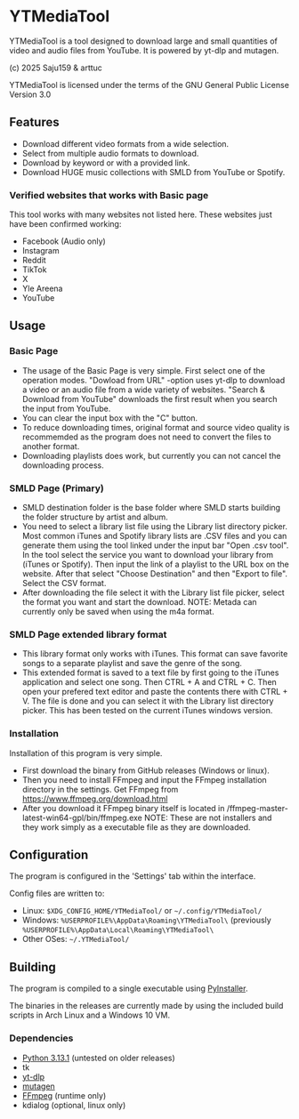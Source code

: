 # YTMediaTool

YTMediaTool is a tool designed to download large and small quantities of video and audio files from YouTube. It is powered by yt-dlp and mutagen. 

(c) 2025 Saju159 & arttuc

YTMediaTool is licensed under the terms of the GNU General Public License Version 3.0

## Features
 - Download different video formats from a wide selection.
 - Select from multiple audio formats to download.
 - Download by keyword or with a provided link.
 - Download HUGE music collections with SMLD from YouTube or Spotify.
 
### Verified websites that works with Basic page
This tool works with many websites not listed here. These websites just have been confirmed working:
 - Facebook (Audio only)
 - Instagram 
 - Reddit
 - TikTok
 - X
 - Yle Areena
 - YouTube
 
## Usage
### Basic Page
 - The usage of the Basic Page is very simple. First select one of the operation modes. "Dowload from URL" -option uses yt-dlp to download a video or an audio file from a wide variety of websites. "Search & Download from YouTube" downloads the first result when you search the input from YouTube. 
 - You can clear the input box with the "C" button. 
 - To reduce downloading times, original format and source video quality is recommemded as the program does not need to convert the files to another format.
 - Downloading playlists does work, but currently you can not cancel the downloading process.

### SMLD Page (Primary)
 - SMLD destination folder is the base folder where SMLD starts building the folder structure by artist and album.
 - You need to select a library list file using the Library list directory picker. Most common iTunes and Spotify library lists are .CSV files and you can generate them using the tool linked under the input bar "Open .csv tool". In the tool select the service you want to download your library from (iTunes or Spotify). Then input the link of a playlist to the URL box on the website. After that select "Choose Destination" and then "Export to file". Select the CSV format.
 - After downloading the file select it with the Library list file picker, select the format you want and start the download.
 NOTE: Metada can currently only be saved when using the m4a format.

### SMLD Page extended library format
 - This library format only works with iTunes. This format can save favorite songs to a separate playlist and save the genre of the song.
 - This extended format is saved to a text file by first going to the iTunes application and select one song. Then CTRL + A and CTRL + C. Then open your prefered text editor and paste the contents there with CTRL + V. The file is done and you can select it with the Library list directory picker. This has been tested on the current iTunes windows version.

### Installation
Installation of this program is very simple. 
 - First download the binary from GitHub releases (Windows or linux).
 - Then you need to install FFmpeg and input the FFmpeg installation directory in the settings. Get FFmpeg from https://www.ffmpeg.org/download.html
 - After you download it FFmpeg binary itself is located in /ffmpeg-master-latest-win64-gpl/bin/ffmpeg.exe
NOTE: These are not installers and they work simply as a executable file as they are downloaded.
 
## Configuration
The program is configured in the 'Settings' tab within the interface.

Config files are written to:
 - Linux: `$XDG_CONFIG_HOME/YTMediaTool/` or `~/.config/YTMediaTool/`
 - Windows: `%USERPROFILE%\AppData\Roaming\YTMediaTool\` (previously `%USERPROFILE%\AppData\Local\Roaming\YTMediaTool\`
 - Other OSes: `~/.YTMediaTool/`

## Building
The program is compiled to a single executable using [PyInstaller](https://pypi.org/project/pyinstaller/).

The binaries in the releases are currently made by using the included build scripts in Arch Linux and a Windows 10 VM.

### Dependencies
 - [Python 3.13.1](https://www.python.org/downloads/) (untested on older releases)
 - tk
 - [yt-dlp](https://github.com/yt-dlp/yt-dlp)
 - [mutagen](https://github.com/quodlibet/mutagen)
 - [FFmpeg](https://www.ffmpeg.org/) (runtime only)
 - kdialog (optional, linux only)
